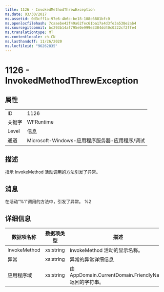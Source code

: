 ```yaml
---
title: 1126 - InvokedMethodThrewException
ms.date: 03/30/2017
ms.assetid: 0d3cff1a-97e6-4b6c-be18-108c6881bfc0
ms.openlocfilehash: 7caaebe42f49a62fec61ba17a4d3fe3a538e2ab4
ms.sourcegitcommit: bc293b14af795e0e999e3304dd40c0222cf2ffe4
ms.translationtype: MT
ms.contentlocale: zh-CN
ms.lasthandoff: 11/26/2020
ms.locfileid: "96262835"
---
```

# <a name="1126---invokedmethodthrewexception"></a>1126 - InvokedMethodThrewException

## <a name="properties"></a>属性  
  
|||  
|-|-|  
|ID|1126|  
|关键字|WFRuntime|  
|Level|信息|  
|通道|Microsoft-Windows-应用程序服务器-应用程序/调试|  
  
## <a name="description"></a>描述  

 指示 InvokeMethod 活动调用的方法引发了异常。  
  
## <a name="message"></a>消息  

 在活动“%1”调用的方法中，引发了异常。 %2  
  
## <a name="details"></a>详细信息  
  
|数据项名称|数据项类型|描述|  
|--------------------|--------------------|-----------------|  
|InvokeMethod|xs:string|InvokeMethod 活动的显示名称。|  
|异常|xs:string|异常的异常详细信息|  
|应用程序域|xs:string|由 AppDomain.CurrentDomain.FriendlyName 返回的字符串。|
